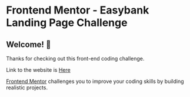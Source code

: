 # Frontend Mentor - Easybank Landing Page Challenge

## Welcome! 👋

Thanks for checking out this front-end coding challenge.

Link to the website is [Here](https://getoarm.github.io/frontend-mentor-challenge/)

[Frontend Mentor](https://www.frontendmentor.io) challenges you to improve your coding skills by building realistic projects.
